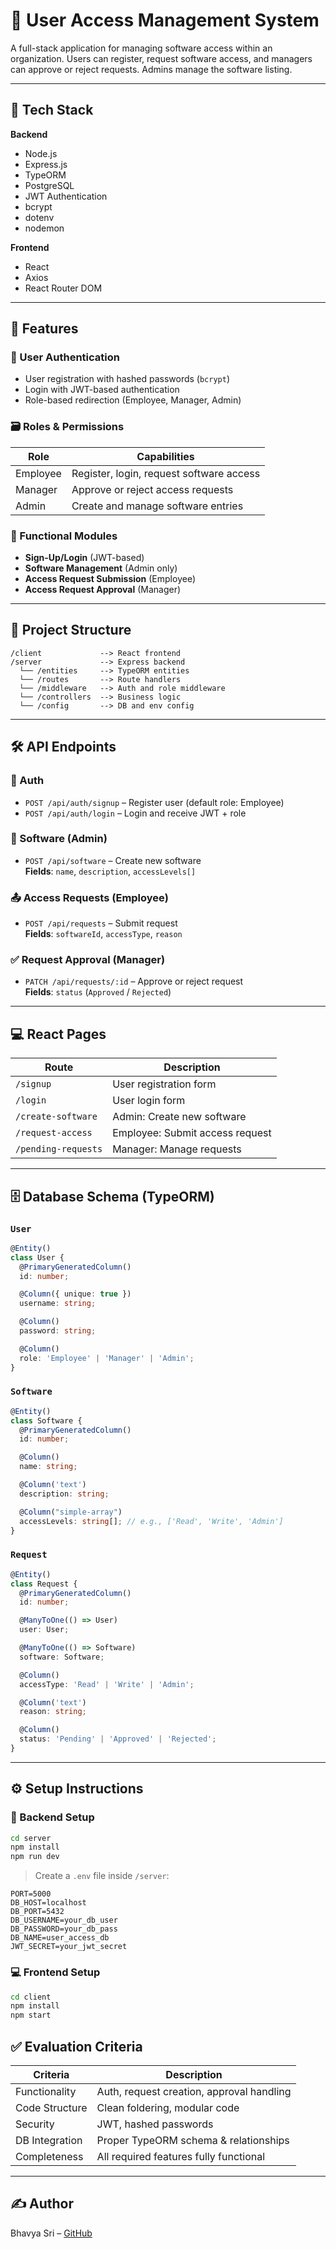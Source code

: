 # 🧭 User Access Management System

A full-stack application for managing software access within an organization. Users can register, request software access, and managers can approve or reject requests. Admins manage the software listing.

---

## 🚀 Tech Stack

**Backend**  
- Node.js  
- Express.js  
- TypeORM  
- PostgreSQL  
- JWT Authentication  
- bcrypt  
- dotenv  
- nodemon  

**Frontend**  
- React  
- Axios  
- React Router DOM  

---

## 📌 Features

### 👤 User Authentication
- User registration with hashed passwords (`bcrypt`)
- Login with JWT-based authentication
- Role-based redirection (Employee, Manager, Admin)

### 🗃️ Roles & Permissions

| Role     | Capabilities                                           |
|----------|--------------------------------------------------------|
| Employee | Register, login, request software access               |
| Manager  | Approve or reject access requests                      |
| Admin    | Create and manage software entries                     |

### 🧩 Functional Modules
- **Sign-Up/Login** (JWT-based)
- **Software Management** (Admin only)
- **Access Request Submission** (Employee)
- **Access Request Approval** (Manager)

---

## 📂 Project Structure

```
/client             --> React frontend  
/server             --> Express backend  
  └── /entities     --> TypeORM entities  
  └── /routes       --> Route handlers  
  └── /middleware   --> Auth and role middleware  
  └── /controllers  --> Business logic  
  └── /config       --> DB and env config  
```

---

## 🛠️ API Endpoints

### 🔐 Auth
- `POST /api/auth/signup` – Register user (default role: Employee)
- `POST /api/auth/login` – Login and receive JWT + role

### 💾 Software (Admin)
- `POST /api/software` – Create new software  
  **Fields**: `name`, `description`, `accessLevels[]`

### 📤 Access Requests (Employee)
- `POST /api/requests` – Submit request  
  **Fields**: `softwareId`, `accessType`, `reason`

### ✅ Request Approval (Manager)
- `PATCH /api/requests/:id` – Approve or reject request  
  **Fields**: `status` (`Approved` / `Rejected`)

---

## 💻 React Pages

| Route               | Description                        |
|--------------------|------------------------------------|
| `/signup`           | User registration form             |
| `/login`            | User login form                    |
| `/create-software`  | Admin: Create new software         |
| `/request-access`   | Employee: Submit access request    |
| `/pending-requests` | Manager: Manage requests           |

---

## 🗄️ Database Schema (TypeORM)

### `User`
```ts
@Entity()
class User {
  @PrimaryGeneratedColumn()
  id: number;

  @Column({ unique: true })
  username: string;

  @Column()
  password: string;

  @Column()
  role: 'Employee' | 'Manager' | 'Admin';
}
```

### `Software`
```ts
@Entity()
class Software {
  @PrimaryGeneratedColumn()
  id: number;

  @Column()
  name: string;

  @Column('text')
  description: string;

  @Column("simple-array")
  accessLevels: string[]; // e.g., ['Read', 'Write', 'Admin']
}
```

### `Request`
```ts
@Entity()
class Request {
  @PrimaryGeneratedColumn()
  id: number;

  @ManyToOne(() => User)
  user: User;

  @ManyToOne(() => Software)
  software: Software;

  @Column()
  accessType: 'Read' | 'Write' | 'Admin';

  @Column('text')
  reason: string;

  @Column()
  status: 'Pending' | 'Approved' | 'Rejected';
}
```

---

## ⚙️ Setup Instructions

### 📁 Backend Setup
```bash
cd server
npm install
npm run dev
```

> Create a `.env` file inside `/server`:
```
PORT=5000
DB_HOST=localhost
DB_PORT=5432
DB_USERNAME=your_db_user
DB_PASSWORD=your_db_pass
DB_NAME=user_access_db
JWT_SECRET=your_jwt_secret
```

### 💻 Frontend Setup
```bash
cd client
npm install
npm start
```

## ✅ Evaluation Criteria

| Criteria         | Description                                          |
|------------------|------------------------------------------------------|
| Functionality     | Auth, request creation, approval handling            |
| Code Structure    | Clean foldering, modular code                        |
| Security          | JWT, hashed passwords                               |
| DB Integration    | Proper TypeORM schema & relationships                |
| Completeness      | All required features fully functional               |

---

## ✍️ Author

Bhavya Sri – [GitHub](https://github.com/Bhavya-477)
